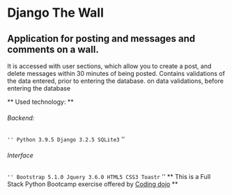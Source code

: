 # Django The Wall

## Application for posting and messages and comments on a wall.
It is accessed with user sections, which allow you to create a post, and delete messages within 30 minutes of being posted.
Contains validations of the data entered, prior to entering the database.
on data validations, before entering the database

** Used technology: **
###### Backend:
`` ''
Python 3.9.5
Django 3.2.5
SQLite3
`` ''

###### Interface
`` ''
Bootstrap 5.1.0
Jquery 3.6.0
HTML5
CSS3
Toastr
`` ''
** This is a Full Stack Python Bootcamp exercise offered by [Coding dojo](https://bootcamps.codingdojo.cl/chile?utm_term=coding%20dojo%20chile&utm_campaign=Brand+-+Search&utm_source=adwords&utm_medium=ppc&hsa_acc=6813563719&hsa_cam=11645585642&hsa_grp=111960685663&hsa_ad=481981015428&hsa_src=g&hsa_tgt=kwd-935197429387&hsa_kw=coding%20dojo%20chile&hsa_mt=b&hsa_net=adwords&hsa_ver=3&gclid=Cj0KCQjw1dGJBhD4ARIsANb6OdnMQrkaUk6oh4IXWhfAnydnTbHIIX2awFPCeUWuDvUAilQ8kbuFwWcaAkBOEALw_wcB) **